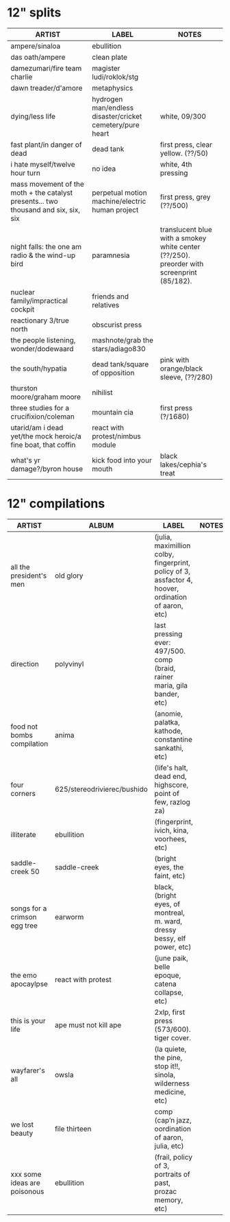 # 12" splits

| ARTIST |  LABEL | NOTES |
| ------ | ------ | ------ |
| ampere/sinaloa | ebullition |
| das oath/ampere | clean plate |
| damezumari/fire team charlie | magister ludi/roklok/stg |
| dawn treader/d'amore | metaphysics |
| dying/less life | hydrogen man/endless disaster/cricket cemetery/pure heart | white,  09/300 |
| fast plant/in danger of dead | dead tank | first press, clear yellow. (??/50) |
| i hate myself/twelve hour turn | no idea | white, 4th pressing  |
| mass movement of the moth + the catalyst presents... two thousand and six, six, six | perpetual motion machine/electric human project | first press, grey (??/500)  |
| night falls: the one am radio & the wind-up bird | paramnesia | translucent blue with a smokey white center (??/250). preorder with screenprint (85/182). |
| nuclear family/impractical cockpit | friends and relatives  |
| reactionary 3/true north | obscurist press |
| the people listening, wonder/dodewaard | mashnote/grab the stars/adiago830 |
| the south/hypatia | dead tank/square of opposition | pink with orange/black sleeve, (??/280) |
| thurston moore/graham moore | nihilist  |
| three studies for a crucifixion/coleman | mountain cia | first press (?/1680)  |
| utarid/am i dead yet/the mock heroic/a fine boat, that coffin | react with protest/nimbus module  |
| what's yr damage?/byron house | kick food into your mouth | black lakes/cephia's treat |

# 12" compilations

| ARTIST | ALBUM | LABEL | NOTES |
| ------ | ------ | ------ | ------ |
| all the president's men | old glory | (julia, maximillion colby, fingerprint, policy of 3, assfactor 4, hoover, ordination of aaron, etc) |
| direction | polyvinyl | last pressing ever: 497/500. comp (braid, rainer maria, gila bander, etc) |
| food not bombs compilation | anima | (anomie, palatka, kathode, constantine sankathi, etc) |
| four corners | 625/stereodrivierec/bushido | (life's halt, dead end, highscore, point of few, razlog za) |
| illiterate | ebullition | (fingerprint, ivich, kina, voorhees, etc) |
| saddle-creek 50 | saddle-creek | (bright eyes, the faint, etc) |
| songs for a crimson egg tree | earworm | black, (bright eyes, of montreal, m. ward, dressy bessy, elf power, etc) |
| the emo apocaylpse | react with protest | (june paik, belle epoque, catena collapse, etc) |
| this is your life | ape must not kill ape | 2xlp, first press (573/600). tiger cover.  |
| wayfarer's all | owsla | (la quiete, the pine, stop it!!, sinola, wilderness medicine, etc) |
| we lost beauty | file thirteen | comp (cap’n jazz, oordination of aaron, julia, etc) |
| xxx some ideas are poisonous | ebullition | (frail, policy of 3, portraits of past, prozac memory, etc) |

